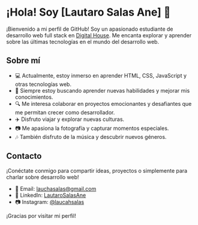 # ¡Hola! Soy [Lautaro Salas Ane] 👋

¡Bienvenido a mi perfil de GitHub! Soy un apasionado estudiante de desarrollo web full stack en [Digital House](https://www.digitalhouse.com/). Me encanta explorar y aprender sobre las últimas tecnologías en el mundo del desarrollo web.

## Sobre mí

- 💻 Actualmente, estoy inmerso en aprender HTML, CSS, JavaScript y otras tecnologías web.
- 🌱 Siempre estoy buscando aprender nuevas habilidades y mejorar mis conocimientos.
- 🔍 Me interesa colaborar en proyectos emocionantes y desafiantes que me permitan crecer como desarrollador.
- ✈️ Disfruto viajar y explorar nuevas culturas.
- 📷 Me apasiona la fotografía y capturar momentos especiales.
- 🎶 También disfruto de la música y descubrir nuevos géneros.

## Contacto

¡Conéctate conmigo para compartir ideas, proyectos o simplemente para charlar sobre desarrollo web!

- 📧 Email: [lauchasalas@gmail.com](mailto:lauchasalas@gmail.com)
- 🔗 LinkedIn: [LautaroSalasAne]([https://www.linkedin.com/in/lauchasalas](https://www.linkedin.com/in/lautaro-salas-ané-9442a5170/))
- 📷 Instagram: [@laucahsalas](https://instagram.com/lauchasalas)

¡Gracias por visitar mi perfil!
